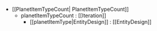  * [[PlanetItemTypeCount| PlanetItemTypeCount]]
   * planetItemTypeCount : [[Iteration]]
     * [[planetItemType|EntityDesign]] : [[EntityDesign]]

